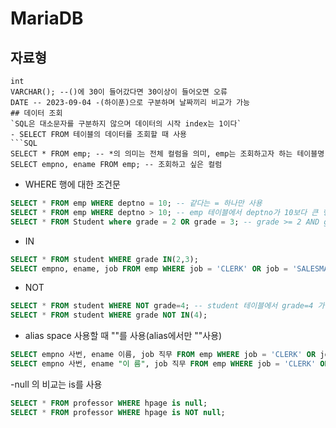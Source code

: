 # MariaDB

## 자료형
```
int
VARCHAR(); --()에 30이 들어갔다면 30이상이 들어오면 오류
DATE -- 2023-09-04 -(하이푼)으로 구분하며 날짜끼리 비교가 가능 
## 데이터 조회
`SQL은 대소문자를 구분하지 않으며 데이터의 시작 index는 1이다`
- SELECT FROM 테이블의 데이터를 조회할 때 사용
```SQL
SELECT * FROM emp; -- *의 의미는 전체 컬럼을 의미, emp는 조회하고자 하는 테이블명
SELECT empno, ename FROM emp; -- 조회하고 싶은 컬럼
```
- WHERE 행에 대한 조건문
```SQL
SELECT * FROM emp WHERE deptno = 10; -- 같다는 = 하나만 사용
SELECT * FROM emp WHERE deptno > 10; -- emp 테이블에서 deptno가 10보다 큰 행들을 조회
SELECT * FROM Student where grade = 2 OR grade = 3; -- grade >= 2 AND grade <= 3;
```
- IN
```SQL
SELECT * FROM student WHERE grade IN(2,3);
SELECT empno, ename, job FROM emp WHERE job = 'CLERK' OR job = 'SALESMAN'; -- 문자형은 ''
```
- NOT
```SQL
SELECT * FROM student WHERE NOT grade=4; -- student 테이블에서 grade=4 가 아닌 학생
SELECT * FROM student WHERE grade NOT IN(4);
```
- alias space 사용할 때 ""를 사용(alias에서만 ""사용)
```SQL
SELECT empno 사번, ename 이름, job 직무 FROM emp WHERE job = 'CLERK' OR job = 'SALESMAN'; -- empno AS 사번 에서 AS가 생략
SELECT empno 사번, ename "이 름", job 직무 FROM emp WHERE job = 'CLERK' OR job = 'SALESMAN';
```
-null 의 비교는 is를 사용
```SQL
SELECT * FROM professor WHERE hpage is null;
SELECT * FROM professor WHERE hpage is NOT null;
```

